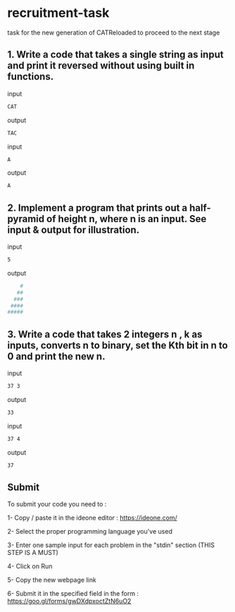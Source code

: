 # recruitment-task
task for the new generation of CATReloaded to proceed to the next stage 

## 1. Write a code that takes a single string as input and print it reversed without using built in functions.

input
```sh
CAT
```
output
```sh
TAC
```
input
```sh
A
```
output
```sh
A
```

## 2. Implement a program that prints out a half-pyramid of height n, where n is an input. See input & output for illustration.

input
```sh
5
```
output
```sh
    #
   ##
  ###
 ####
##### 
```
## 3. Write a code that takes 2 integers n , k as inputs, converts n to binary, set the Kth bit in n to 0 and print the new n. 

input
```sh
37 3
```
output
```sh
33
```
input
```sh
37 4
```
output
```sh
37
```

## Submit

To submit your code you need to :

1- Copy / paste it in the ideone editor : https://ideone.com/

2- Select the proper programming language you've used 

3- Enter one sample input for each problem in the "stdin" section (THIS STEP IS A MUST)

4- Click on Run

5- Copy the new webpage link 

6- Submit it in the specified field in the form : https://goo.gl/forms/gwDXdpxoctZtN6uO2
